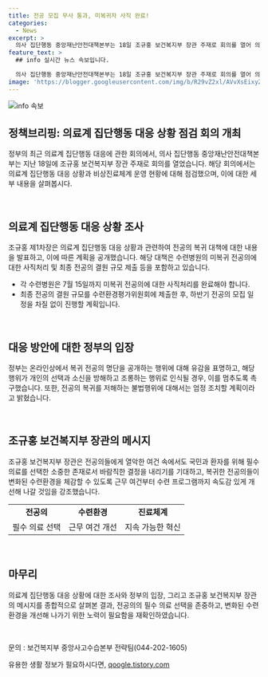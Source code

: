 ```yaml
---
title: 전공 모집 무사 통과, 미복귀자 사직 완료!
categories:
  - News
excerpt: >
  의사 집단행동 중앙재난안전대책본부는 18일 조규홍 보건복지부 장관 주재로 회의를 열어 의료계 집단행동 대응 상황과 비상진료체계 운영 현황을 점검했다. 전공의 복귀 대책에 따라 미복귀 전공의에 대한 사직처리를 완료하고 전공의 결원 규모를 제출함에 따라 하반기 전공의 모집 일정을 차질 없이 진행할 계획이다. 정부는 온라인상에 복귀 전공의 명단을 공개하는 행위에 대해 유감을 표명하며, 전공의 복귀를 저해하는 행위에 대해 엄정 조치할 계획이다. 조규홍 보건복지부 장관은 전공의들에게 바람직한 결정을 내리고, 진료체계를 혁신해 나갈 것을 강조했다. (자료출처=정책브리핑 www.korea.kr)
feature_text: >
  ## info 실시간 뉴스 속보입니다.

  의사 집단행동 중앙재난안전대책본부는 18일 조규홍 보건복지부 장관 주재로 회의를 열어 의료계 집단행동 대응 상황과 비상진료체계 운영 현황을 점검했다. 전공의 복귀 대책에 따라 미복귀 전공의에 대한 사직처리를 완료하고 전공의 결원 규모를 제출함에 따라 하반기 전공의 모집 일정을 차질 없이 진행할 계획이다. 정부는 온라인상에 복귀 전공의 명단을 공개하는 행위에 대해 유감을 표명하며, 전공의 복귀를 저해하는 행위에 대해 엄정 조치할 계획이다. 조규홍 보건복지부 장관은 전공의들에게 바람직한 결정을 내리고, 진료체계를 혁신해 나갈 것을 강조했다. (자료출처=정책브리핑 www.korea.kr)
image: 'https://blogger.googleusercontent.com/img/b/R29vZ2xl/AVvXsEixyZcFfHzMRdzZMjFBmAUKJYCLCGyLL1o632UiGVXcaFdKo_bkvkuCioo0uUKlGfBVcT3P84aROyZIXSBEx3Aw5nCQ3pTgDom1WDC4m8eifvWiAmWEEVb4x6G_l8C0QH225ldMjyaFvpxGEBGNO37VmDTDMHGhJPq73UglMfDca1-0aw/s1600/blogspot.png'
---
```


<p><img src="https://blogger.googleusercontent.com/img/b/R29vZ2xl/AVvXsEixyZcFfHzMRdzZMjFBmAUKJYCLCGyLL1o632UiGVXcaFdKo_bkvkuCioo0uUKlGfBVcT3P84aROyZIXSBEx3Aw5nCQ3pTgDom1WDC4m8eifvWiAmWEEVb4x6G_l8C0QH225ldMjyaFvpxGEBGNO37VmDTDMHGhJPq73UglMfDca1-0aw/s1600/blogspot.png" alt="info 속보" /></p>

<h2 data-ke-size="size26">정책브리핑: 의료계 집단행동 대응 상황 점검 회의 개최</h2>

<p>정부의 최근 의료계 집단행동 대응에 관한 회의에서, 의사 집단행동 중앙재난안전대책본부는 지난 18일에 조규홍 보건복지부 장관 주재로 회의를 열었습니다. 해당 회의에서는 의료계 집단행동 대응 상황과 비상진료체계 운영 현황에 대해 점검했으며, 이에 대한 세부 내용을 살펴봅시다.</p>

<p data-ke-size="size16">&nbsp;</p>

<h2 data-ke-size="size24">의료계 집단행동 대응 상황 조사</h2>

<p>조규홍 제1차장은 의료계 집단행동 대응 상황과 관련하여 전공의 복귀 대책에 대한 내용을 발표하고, 이에 따른 계획을 공개했습니다. 해당 대책은 수련병원의 미복귀 전공의에 대한 사직처리 및 최종 전공의 결원 규모 제출 등을 포함하고 있습니다.</p>

<ul>
  <li>각 수련병원은 7월 15일까지 미복귀 전공의에 대한 사직처리를 완료해야 합니다.</li>
  <li>최종 전공의 결원 규모를 수련환경평가위원회에 제출한 후, 하반기 전공의 모집 일정을 차질 없이 진행할 계획입니다.</li>
</ul>

<p data-ke-size="size16">&nbsp;</p>

<h2 data-ke-size="size24">대응 방안에 대한 정부의 입장</h2>

<p>정부는 온라인상에서 복귀 전공의 명단을 공개하는 행위에 대해 유감을 표명하고, 해당 행위가 개인의 선택과 소신을 방해하고 조롱하는 행위로 인식될 경우, 이를 멈추도록 촉구했습니다. 또한, 전공의 복귀를 저해하는 불법행위에 대해서는 엄정 조치할 계획이라고 밝혔습니다.</p>

<p data-ke-size="size16">&nbsp;</p>

<h2 data-ke-size="size24">조규홍 보건복지부 장관의 메시지</h2>

<p>조규홍 보건복지부 장관은 전공의들에게 열악한 여건 속에서도 국민과 환자를 위해 필수의료를 선택한 소중한 존재로서 바람직한 결정을 내리기를 기대하고, 복귀한 전공의들이 변화된 수련환경을 체감할 수 있도록 근무 여건부터 수련 프로그램까지 속도감 있게 개선해 나갈 것임을 강조했습니다.</p>

<table>
  <tr>
    <td style="text-align: center; height: 17px;"><b>전공의</b></td>
    <td style="text-align: center; height: 17px;"><b>수련환경</b></td>
    <td style="text-align: center; height: 17px;"><b>진료체계</b></td>
  </tr>
  <tr>
    <td style="text-align: center;">필수 의료 선택</td>
    <td style="text-align: center;">근무 여건 개선</td>
    <td style="text-align: center;">지속 가능한 혁신</td>
  </tr>
</table>

<p data-ke-size="size16">&nbsp;</p>

<h2 data-ke-size="size24">마무리</h2>

<p>의료계 집단행동 대응 상황에 대한 조사와 정부의 입장, 그리고 조규홍 보건복지부 장관의 메시지를 종합적으로 살펴본 결과, 전공의의 필수 의료 선택을 존중하고, 변화된 수련환경을 개선해 나가기 위한 노력이 필요함을 재확인하였습니다.</p>

<p data-ke-size="size16">&nbsp;</p>

<p>문의 : 보건복지부 중앙사고수습본부 전략팀(044-202-1605)</p>
유용한 생활 정보가 필요하시다면, <a href="https://qoogle.tistory.com" rel="dofollow">qoogle.tistory.com</a>


